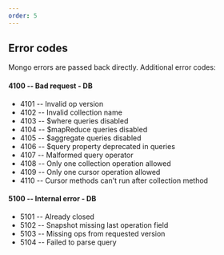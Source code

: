 ```yaml
---
order: 5
---
```


## Error codes

Mongo errors are passed back directly. Additional error codes:

#### 4100 -- Bad request - DB

- 4101 -- Invalid op version
- 4102 -- Invalid collection name
- 4103 -- \$where queries disabled
- 4104 -- \$mapReduce queries disabled
- 4105 -- \$aggregate queries disabled
- 4106 -- \$query property deprecated in queries
- 4107 -- Malformed query operator
- 4108 -- Only one collection operation allowed
- 4109 -- Only one cursor operation allowed
- 4110 -- Cursor methods can't run after collection method

#### 5100 -- Internal error - DB

- 5101 -- Already closed
- 5102 -- Snapshot missing last operation field
- 5103 -- Missing ops from requested version
- 5104 -- Failed to parse query
